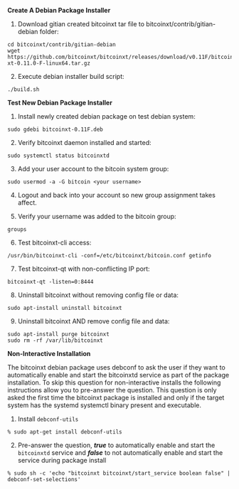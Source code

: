 **Create A Debian Package Installer**

1. Download gitian created bitcoinxt tar file to bitcoinxt/contrib/gitian-debian folder:

  ```
  cd bitcoinxt/contrib/gitian-debian
  wget https://github.com/bitcoinxt/bitcoinxt/releases/download/v0.11F/bitcoin-xt-0.11.0-F-linux64.tar.gz
  ```

2. Execute debian installer build script:
  ```
  ./build.sh
  ```

**Test New Debian Package Installer**

1. Install newly created debian package on test debian system:

  ```
  sudo gdebi bitcoinxt-0.11F.deb
  ```

2. Verify bitcoinxt daemon installed and started:

  ```
  sudo systemctl status bitcoinxtd
  ```

3. Add your user account to the bitcoin system group:
   
  ```
  sudo usermod -a -G bitcoin <your username>
  ```
  
4. Logout and back into your account so new group assignment takes affect.

5. Verify your username was added to the bitcoin group:

  ```
  groups
  ```

6. Test bitcoinxt-cli access:

  ```
  /usr/bin/bitcoinxt-cli -conf=/etc/bitcoinxt/bitcoin.conf getinfo
  ```
  
7. Test bitcoinxt-qt with non-conflicting IP port:
  
  ```
  bitcoinxt-qt -listen=0:8444
  ```
  
8. Uninstall bitcoinxt without removing config file or data:

  ```
  sudo apt-install uninstall bitcoinxt
  ```

9. Uninstall bitcoinxt AND remove config file and data:

  ```
  sudo apt-install purge bitcoinxt
  sudo rm -rf /var/lib/bitcoinxt
  ```

**Non-Interactive Installation**

The bitcoinxt debian package uses debconf to ask the user if they want to automatically enable and start the bitcoinxtd service as part of the package installation. To skip this question for non-interactive installs the following instructions allow you to pre-answer the question. This question is only asked the first time the bitcoinxt package is installed and only if the target system has the systemd systemctl binary present and executable.

1. Install ```debconf-utils```
 ```
 % sudo apt-get install debconf-utils
 ```

2. Pre-answer the question, ***true*** to automatically enable and start the ```bitcoinxtd``` service and ***false*** to not automatically enable and start the service during package install
 ```
 % sudo sh -c 'echo "bitcoinxt bitcoinxt/start_service boolean false" | debconf-set-selections'
 ```
